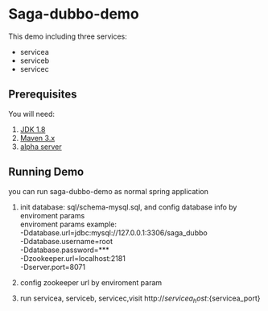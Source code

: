 # Saga-dubbo-demo
This demo including three services:
* servicea
* serviceb
* servicec

## Prerequisites
You will need:
1. [JDK 1.8][jdk]
2. [Maven 3.x][maven]
3. [alpha server][alpha_server]

[jdk]: http://www.oracle.com/technetwork/java/javase/downloads/jdk8-downloads-2133151.html
[maven]: https://maven.apache.org/install.html
[alpha_server]: https://github.com/apache/incubator-servicecomb-saga/tree/master/alpha

## Running Demo
you can run saga-dubbo-demo as normal spring application
1. init database: sql/schema-mysql.sql, and config database info by enviroment params   
   enviroment params example:  
 -Ddatabase.url=jdbc:mysql://127.0.0.1:3306/saga_dubbo  
 -Ddatabase.username=root  
 -Ddatabase.password=***  
 -Dzookeeper.url=localhost:2181  
 -Dserver.port=8071  

2. config zookeeper url by enviroment param
3. run servicea, serviceb, servicec,visit http://${servicea_host}:${servicea_port}